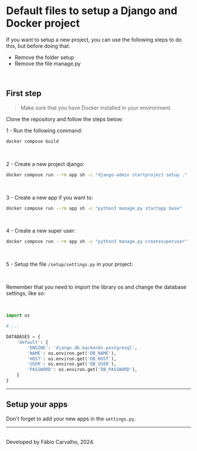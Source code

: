 # Default files to setup a Django and Docker project

If you want to setup a new project, you can use the following steps to do this, but before doing that:

- Remove the folder setup
- Remove the file manage.py

<br>

## First step

> Make sure that you have Docker installed in your environment.

Clone the repository and follow the steps below:

1 - Run the following command:

```bash
docker compose build
```

<br>

2 - Create a new project django:

```bash
docker compose run --rm app sh -c "django-admin startproject setup ."
```

<br>

3 - Create a new app if you want to:

```bash
docker compose run --rm app sh -c "python3 manage.py startapp base"
```

<br>

4 - Create a new super user:

```bash
docker compose run --rm app sh -c "python3 manage.py createsuperuser"
```

<br>

5 - Setup the file `/setup/settings.py` in your project:

<br>

Remember that you need to import the library os and change the database settings, like so:

<br>

```python
import os

# ...

DATABASES = {
    'default': {
        'ENGINE': 'django.db.backends.postgresql',
        'NAME': os.environ.get('DB_NAME'),
        'HOST': os.environ.get('DB_HOST'),
        'USER': os.environ.get('DB_USER'),
        'PASSWORD': os.environ.get('DB_PASSWORD'),
    }
}
```

---

## Setup your apps

Don't forget to add your new apps in the `settings.py`.

---
<br>
Developed by Fábio Carvalho, 2024.